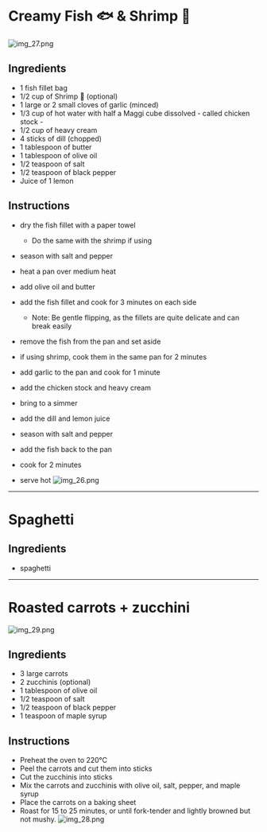 # Creamy Fish 🐟 & Shrimp 🦐

![img_27.png](img_27.png ':size=350')

## Ingredients

- 1 fish fillet bag
- 1/2 cup of Shrimp 🦐 (optional)
- 1 large or 2 small cloves of garlic (minced)
- 1/3 cup of hot water with half a Maggi cube dissolved - called chicken stock -
- 1/2 cup of heavy cream
- 4 sticks of dill (chopped)
- 1 tablespoon of butter
- 1 tablespoon of olive oil
- 1/2 teaspoon of salt
- 1/2 teaspoon of black pepper
- Juice of 1 lemon

## Instructions

- dry the fish fillet with a paper towel
    - Do the same with the shrimp if using
- season with salt and pepper


- heat a pan over medium heat
- add olive oil and butter
- add the fish fillet and cook for 3 minutes on each side
    - Note: Be gentle flipping, as the fillets are quite delicate and can break easily
- remove the fish from the pan and set aside
- if using shrimp, cook them in the same pan for 2 minutes


- add garlic to the pan and cook for 1 minute
- add the chicken stock and heavy cream
- bring to a simmer
- add the dill and lemon juice
- season with salt and pepper
- add the fish back to the pan
- cook for 2 minutes
- serve hot
  ![img_26.png](img_26.png ':size=400')

---

# Spaghetti

## Ingredients

- spaghetti

---

# Roasted carrots + zucchini

![img_29.png](img_29.png ':size=300')

## Ingredients

- 3 large carrots
- 2 zucchinis (optional)
- 1 tablespoon of olive oil
- 1/2 teaspoon of salt
- 1/2 teaspoon of black pepper
- 1 teaspoon of maple syrup

## Instructions

- Preheat the oven to 220°C
- Peel the carrots and cut them into sticks
- Cut the zucchinis into sticks
- Mix the carrots and zucchinis with olive oil, salt, pepper, and maple syrup
- Place the carrots on a baking sheet
- Roast for 15 to 25 minutes, or until fork-tender and lightly browned but not mushy.
  ![img_28.png](img_28.png ':size=300')
